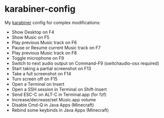 # karabiner-config

My [karabiner](https://karabiner-elements.pqrs.org) config for complex modifications:

- Show Desktop on F4
- Show Music on F5
- Play previous Music track on F6
- Pause or Resume current Music track on F7
- Play previous Music track on F8
- Toggle microphone on F9
- Switch to next audio output on Command-F9 (switchaudio-osx required)
- Start taking a partial screenshot on F13
- Take a full screenshot on F14
- Turn screen off on F15
- Open a Terminal on Insert
- Open a SSH session in Terminal on Shift-Insert
- Send ESC-C on ALT-C in Terminal.app (for fzf)
- Increase/decrease/set Music.app volume
- Disable Cmd-Q in Java Apps (Minecraft)
- Rebind some keybinds in Java Apps (Minecraft)
